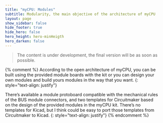 ```yaml
---
title: "myCPU: Modules"
subtitle: Modularity, the main objective of the architecture of myCPU
layout: page
show_sidebar: false
hide_footer: true
hide_hero: false
hero_height: hero-minHeigth
hero_darken: false
---
```

> The content is under development, the final version will be as soon as possible.

{% comment %}
According to the open architecture of myCPU, you can be built using the provided module boards with the kit or you can design your own modules and build yours modules in the way that you want.
{: style="text-align: justify"}

There’s available a module protoboard compatible with the mechanical rules of the BUS module connectors, and two templates for Circuitmaker based on the design of the provided modules in the myCPU kit. There’s no templates for Kicad, but I think could be easy to port those templates from Circuitmaker to Kicad.
{: style="text-align: justify"}
{% endcomment %}
